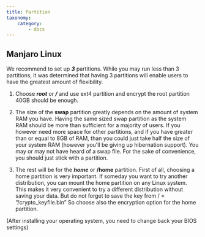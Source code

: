 ```yaml
---
title: Partition
taxonomy:
    category:
        - docs
---
```


## Manjaro Linux
We recommend to set up **_3_** partitions. While you may run less than 3 partitions, it was determined that having 3 partitions will enable users to have the greatest amount of flexibility.

1. Choose **_root_** or **_/_** and use ext4 partition and encrypt the root partition 40GB should be enough.

2. The size of the **__swap__** partition greatly depends on the amount of system RAM you have. Having the same sized swap partition as the system RAM should be more than sufficient for a majority of users. If you however need more space for other partitions, and if you have greater than or equal to 8GB of RAM, than you could just take half the size of your system RAM (however you'll be giving up hibernation support). You may or may not have heard of a swap file. For the sake of convenience, you should just stick with a partition. 

3. The rest will be for the **_home_** or **__/home__** partition. First of all, choosing a home partition is very important. If someday you want to try another distribution, you can mount the home partition on any Linux system.
This makes it very convenient to try a different distribution without saving your data. But do not forget to save the key from / = “/crypto_keyfile.bin”
So choose also the encryption option for the home partition.

(After installing your operating system, you need to change back your BIOS settings)